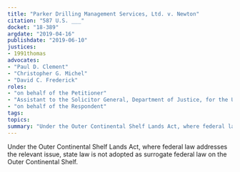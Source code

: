 ```yaml
---
title: "Parker Drilling Management Services, Ltd. v. Newton"
citation: "587 U.S. ___"
docket: "18-389"
argdate: "2019-04-16"
publishdate: "2019-06-10"
justices:
- 1991thomas
advocates:
- "Paul D. Clement"
- "Christopher G. Michel"
- "David C. Frederick"
roles:
- "on behalf of the Petitioner"
- "Assistant to the Solicitor General, Department of Justice, for the United States, as amicus curiae, supporting the Petitioner"
- "on behalf of the Respondent"
tags:
topics:
summary: "Under the Outer Continental Shelf Lands Act, where federal law addresses the relevant issue, state law is not adopted as surrogate federal law on the Outer Continental Shelf."
---
```

Under the Outer Continental Shelf Lands Act, where federal law addresses the relevant issue, state law is not adopted as surrogate federal law on the Outer Continental Shelf.
